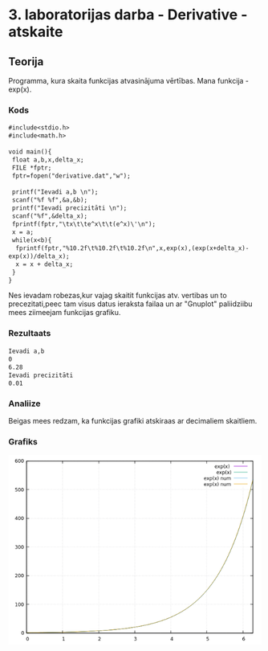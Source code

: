 # 3. laboratorijas darba - Derivative - atskaite

## Teorija
Programma, kura skaita funkcijas atvasinājuma vērtības. Mana funkcija - exp(x).

### Kods
```
#include<stdio.h>
#include<math.h>

void main(){
 float a,b,x,delta_x;
 FILE *fptr;
 fptr=fopen("derivative.dat","w");

 printf("Ievadi a,b \n");
 scanf("%f %f",&a,&b);
 printf("Ievadi precizitāti \n");
 scanf("%f",&delta_x);
 fprintf(fptr,"\tx\t\te^x\t\t(e^x)\'\n");
 x = a;
 while(x<b){
  fprintf(fptr,"%10.2f\t%10.2f\t%10.2f\n",x,exp(x),(exp(x+delta_x)-exp(x))/delta_x);
  x = x + delta_x;
 }
}
```
Nes ievadam robezas,kur vajag skaitit funkcijas atv. vertibas un to precezitati,peec tam visus datus ieraksta failaa un ar "Gnuplot" paliidziibu mees ziimeejam funkcijas grafiku.

### Rezultaats
```
Ievadi a,b
0
6.28
Ievadi precizitāti
0.01

```
### Analiize
Beigas mees redzam, ka funkcijas grafiki atskiraas ar decimaliem skaitliem.

### Grafiks
![Funkcijas grafiks](https://github.com/coolymlg/RTR105/blob/master/darbs/3ld_derivative/derivative_graph.png)
